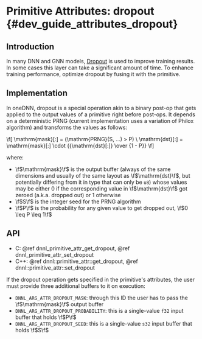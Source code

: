 Primitive Attributes: dropout {#dev_guide_attributes_dropout}
=============================================================

## Introduction

In many DNN and GNN models, [Dropout](https://en.wikipedia.org/wiki/Convolutional_neural_network#Dropout)
is used to improve training results. In some cases this layer can take a
significant amount of time. To enhance training performance, optimize dropout
by fusing it with the primitive.

## Implementation

In oneDNN, dropout is a special operation akin to a binary post-op that gets
applied to the output values of a primitive right before post-ops. It depends
on a deterministic PRNG (current implementation uses a variation of Philox
algorithm) and transforms the values as follows:

\f[
    \mathrm{mask}[:] = (\mathrm{PRNG}(S, ...) > P) \\
    \mathrm{dst}[:] = \mathrm{mask}[:] \cdot {{\mathrm{dst}[:]} \over {1 - P}}
\f]

where:

* \f$\mathrm{mask}\f$ is the output buffer (always of the same dimensions and
usually of the same layout as \f$\mathrm{dst}\f$, but potentially differing from
it in type that can only be `u8`) whose values may be either 0 if the
corresponding value in \f$\mathrm{dst}\f$ got zeroed (a.k.a. dropped out) or 1
otherwise
* \f$S\f$ is the integer seed for the PRNG algorithm
* \f$P\f$ is the probability for any given value to get dropped out,
\f$0 \leq P \leq 1\f$

## API

- C: @ref dnnl_primitive_attr_get_dropout, @ref dnnl_primitive_attr_set_dropout
- C++: @ref dnnl::primitive_attr::get_dropout, @ref dnnl::primitive_attr::set_dropout

If the dropout operation gets specified in the primitive's attributes, the user
must provide three additional buffers to it on execution:

* `DNNL_ARG_ATTR_DROPOUT_MASK`: through this ID the user has to pass the
\f$\mathrm{mask}\f$ output buffer
* `DNNL_ARG_ATTR_DROPOUT_PROBABILITY`: this is a single-value `f32` input buffer
that holds \f$P\f$
* `DNNL_ARG_ATTR_DROPOUT_SEED`: this is a single-value `s32` input buffer that
holds \f$S\f$

